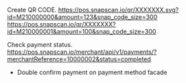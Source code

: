 
Create QR CODE.
https://pos.snapscan.io/qr/XXXXXXX.svg?id=M210000000&amount=123&snap_code_size=300
https://pos.snapscan.io/qr/XXXXXXX?id=M210000001&amount=100&snap_code_size=300

Check payment status.
https://pos.snapscan.io/merchant/api/v1/payments/?merchantReference=10000002&status=completed

* Double confirm payment on payment method facade
